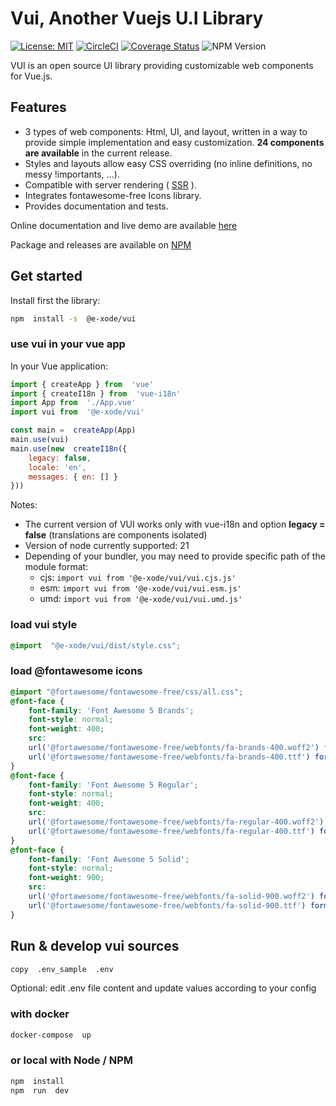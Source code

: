 
# Vui, Another Vuejs U.I Library

  [![License: MIT](https://img.shields.io/badge/License-MIT-yellow.svg)](https://opensource.org/licenses/MIT) [![CircleCI](https://dl.circleci.com/status-badge/img/gh/e-xode/vui/tree/master.svg?style=svg&circle-token=d8353b320a36159da949b935eba5cbdb41502a60)](https://dl.circleci.com/status-badge/redirect/gh/e-xode/vui/tree/master) [![Coverage Status](https://coveralls.io/repos/github/e-xode/vui/badge.svg?branch=master)](https://coveralls.io/github/e-xode/vui?branch=master) ![NPM Version](https://img.shields.io/npm/v/%40e-xode%2Fvui?color=green)

  VUI is an open source UI library providing customizable web components for Vue.js.

## Features

- 3 types of web components: Html, UI, and layout, written in a way to provide simple implementation and easy customization. **24 components are available** in the current release.
- Styles and layouts allow easy CSS overriding (no inline definitions, no messy !importants, ...).
- Compatible with server rendering ( [SSR](https://vuejs.org/guide/scaling-up/ssr.html) ).
- Integrates fontawesome-free Icons library.
- Provides documentation and tests.

Online documentation and live demo are available [here](https://vui.e-xode.net/)

Package and releases are available on [NPM](https://www.npmjs.com/package/@e-xode/vui)

## Get started

Install first the library:

```sh
npm  install -s  @e-xode/vui
```

### use vui in your vue app

In your Vue application:

```javascript
import { createApp } from  'vue'
import { createI18n } from  'vue-i18n'
import App from  './App.vue'
import vui from  '@e-xode/vui'

const main =  createApp(App)
main.use(vui)
main.use(new  createI18n({
    legacy: false,
    locale: 'en',
    messages: { en: [] }
}))
```

Notes:

- The current version of VUI works only with vue-i18n and option **legacy = false** (translations are components isolated)
- Version of node currently supported: 21
- Depending of your bundler, you may need to provide specific path of the module format:
  - cjs: ```import vui from '@e-xode/vui/vui.cjs.js'```
  - esm: ```import vui from '@e-xode/vui/vui.esm.js'```
  - umd: ```import vui from '@e-xode/vui/vui.umd.js'```

### load vui style

```scss
@import  "@e-xode/vui/dist/style.css";
```

### load @fontawesome icons

```scss
@import "@fortawesome/fontawesome-free/css/all.css";
@font-face {
    font-family: 'Font Awesome 5 Brands';
    font-style: normal;
    font-weight: 400;
    src:
    url('@fortawesome/fontawesome-free/webfonts/fa-brands-400.woff2') format('woff2'),
    url('@fortawesome/fontawesome-free/webfonts/fa-brands-400.ttf') format('truetype')
}
@font-face {
    font-family: 'Font Awesome 5 Regular';
    font-style: normal;
    font-weight: 400;
    src:
    url('@fortawesome/fontawesome-free/webfonts/fa-regular-400.woff2') format('woff2'),
    url('@fortawesome/fontawesome-free/webfonts/fa-regular-400.ttf') format('truetype')
}
@font-face {
    font-family: 'Font Awesome 5 Solid';
    font-style: normal;
    font-weight: 900;
    src:
    url('@fortawesome/fontawesome-free/webfonts/fa-solid-900.woff2') format('woff2'),
    url('@fortawesome/fontawesome-free/webfonts/fa-solid-900.ttf') format('truetype')
}
```

## Run & develop vui sources

```sh
copy  .env_sample  .env
```

Optional: edit .env file content and update values according to your config

### with docker

```sh
docker-compose  up
```

### or local with Node / NPM

```sh
npm  install
npm  run  dev
```
